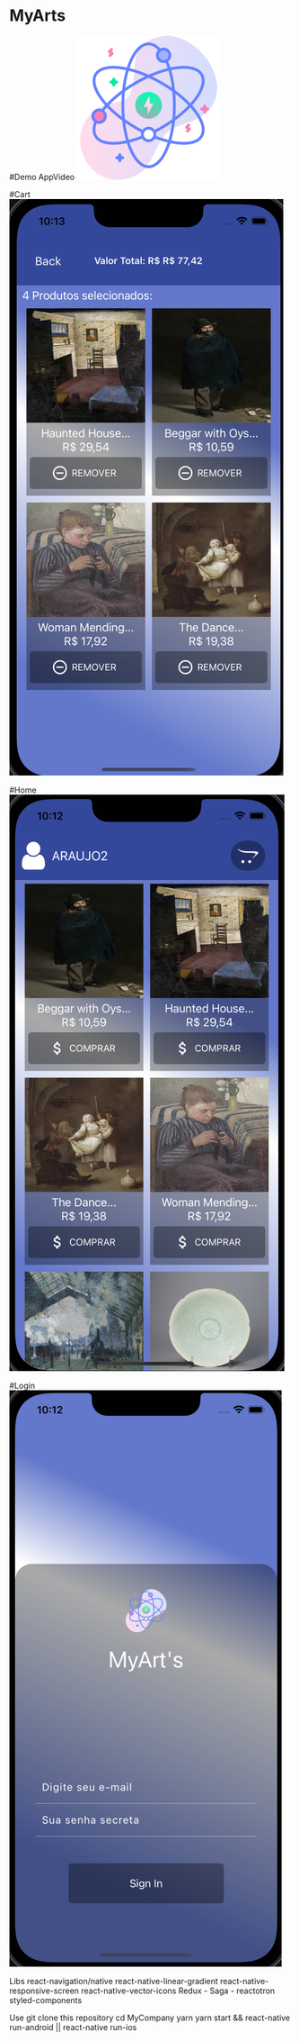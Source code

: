 # MyArts

#Demo AppVideo
[![img_tag](https://raw.githubusercontent.com/arjdev69/MyArts/master/src/assets/icons/atom.png)](https://www.youtube.com/watch?v=CviIV7g-VO0)

#Cart
![img_tag](https://raw.githubusercontent.com/arjdev69/MyArts/master/src/assets/cart.png)

#Home
![img_tag](https://raw.githubusercontent.com/arjdev69/MyArts/master/src/assets/home.png)

#Login
![img_tag](https://raw.githubusercontent.com/arjdev69/MyArts/master/src/assets/login.png)


Libs
    react-navigation/native
    react-native-linear-gradient
    react-native-responsive-screen
    react-native-vector-icons
    Redux - Saga - reactotron
    styled-components
    
Use
    git clone this repository
    cd MyCompany
    yarn
    yarn start && react-native run-android || react-native run-ios
